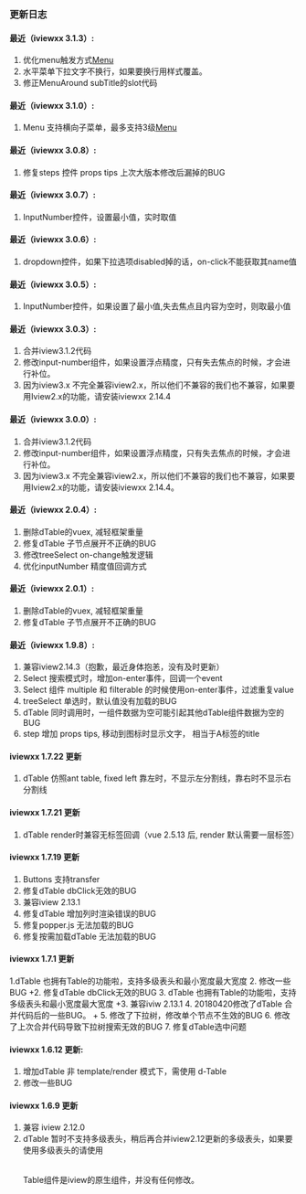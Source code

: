 ### 更新日志

#### 最近（iviewxx 3.1.3）:
1. 优化menu触发方式[Menu](https://iviewxx.deancheng.com/#/menu)
2. 水平菜单下拉文字不换行，如果要换行用样式覆盖。
3. 修正MenuAround subTitle的slot代码

#### 最近（iviewxx 3.1.0）:
1. Menu 支持横向子菜单，最多支持3级[Menu](https://iviewxx.deancheng.com/#/menu)

#### 最近（iviewxx 3.0.8）:
1. 修复steps 控件 props tips 上次大版本修改后漏掉的BUG

#### 最近（iviewxx 3.0.7）:
1. InputNumber控件，设置最小值，实时取值

#### 最近（iviewxx 3.0.6）:
1. dropdown控件，如果下拉选项disabled掉的话，on-click不能获取其name值

#### 最近（iviewxx 3.0.5）:
1. InputNumber控件，如果设置了最小值,失去焦点且内容为空时，则取最小值

#### 最近（iviewxx 3.0.3）:
1. 合并iview3.1.2代码
2. 修改input-number组件，如果设置浮点精度，只有失去焦点的时候，才会进行补位。
3. 因为iview3.x 不完全兼容iview2.x，所以他们不兼容的我们也不兼容，如果要用Iview2.x的功能，请安装iviewxx 2.14.4

#### 最近（iviewxx 3.0.0）:
1. 合并iview3.1.2代码
2. 修改input-number组件，如果设置浮点精度，只有失去焦点的时候，才会进行补位。
3. 因为iview3.x 不完全兼容iview2.x，所以他们不兼容的我们也不兼容，如果要用Iview2.x的功能，请安装iviewxx 2.14.4。

#### 最近（iviewxx 2.0.4）:
1. 删除dTable的vuex, 减轻框架重量
2. 修复dTable 子节点展开不正确的BUG
3. 修改treeSelect on-change触发逻辑
4. 优化inputNumber 精度值回调方式

#### 最近（iviewxx 2.0.1）:
1. 删除dTable的vuex, 减轻框架重量
2. 修复dTable 子节点展开不正确的BUG

#### 最近（iviewxx 1.9.8）:
1. 兼容iview2.14.3（抱歉，最近身体抱恙，没有及时更新）
2. Select 搜索模式时，增加on-enter事件，回调一个event
3. Select 组件 multiple 和 filterable 的时候使用on-enter事件，过滤重复value
4. treeSelect 单选时，默认值没有加载的BUG
5. dTable 同时调用时，一组件数据为空可能引起其他dTable组件数据为空的BUG
6. step 增加 props tips, 移动到图标时显示文字， 相当于A标签的title

#### iviewxx 1.7.22 更新
1. dTable 仿照ant table, fixed left 靠左时，不显示左分割线，靠右时不显示右分割线


#### iviewxx 1.7.21 更新
1. dTable render时兼容无标签回调（vue 2.5.13 后, render 默认需要一层标签）

#### iviewxx 1.7.19 更新
1. Buttons 支持transfer
2. 修复dTable dbClick无效的BUG
3. 兼容iview 2.13.1
4. 修复dTable 增加列时渲染错误的BUG
5. 修复popper.js 无法加载的BUG
6. 修复按需加载dTable 无法加载的BUG

#### iviewxx 1.7.1 更新
1.dTable 也拥有Table的功能啦，支持多级表头和最小宽度最大宽度
2. 修改一些BUG +2. 修复dTable dbClick无效的BUG
3. dTable 也拥有Table的功能啦，支持多级表头和最小宽度最大宽度 +3. 兼容iviw 2.13.1
4. 20180420修改了dTable 合并代码后的一些BUG。  +
5. 修改了下拉树，修改单个节点不生效的BUG
6. 修改了上次合并代码导致下拉树搜索无效的BUG
7. 修复dTable选中问题

#### iviewxx 1.6.12 更新:
1. 增加dTable 非 template/render 模式下，需使用 d-Table
2. 修改一些BUG

#### iviewxx 1.6.9 更新
1. 兼容 iview 2.12.0
2. dTable 暂时不支持多级表头，稍后再合并iview2.12更新的多级表头，如果要使用多级表头的请使用<Table></Table> Table组件是iview的原生组件，并没有任何修改。






